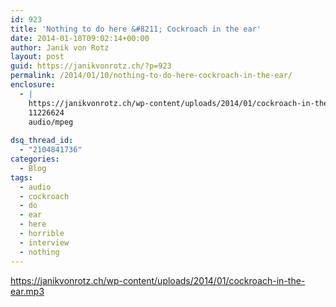 ```yaml
---
id: 923
title: 'Nothing to do here &#8211; Cockroach in the ear'
date: 2014-01-10T09:02:14+00:00
author: Janik von Rotz
layout: post
guid: https://janikvonrotz.ch/?p=923
permalink: /2014/01/10/nothing-to-do-here-cockroach-in-the-ear/
enclosure:
  - |
    https://janikvonrotz.ch/wp-content/uploads/2014/01/cockroach-in-the-ear.mp3
    11226624
    audio/mpeg
    
dsq_thread_id:
  - "2104841736"
categories:
  - Blog
tags:
  - audio
  - cockroach
  - do
  - ear
  - here
  - horrible
  - interview
  - nothing
---
```

https://janikvonrotz.ch/wp-content/uploads/2014/01/cockroach-in-the-ear.mp3